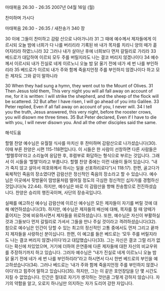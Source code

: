 마태복음 26:30 - 26:35 
2007년 04월 16일 (월)

찬미하며 가시다



마태복음 26:30 - 26:35 / 새찬송가 340 장


30 이에 그들이 찬미하고 감람 산으로 나아가니라 
31 그 때에 예수께서 제자들에게 이르시되 오늘 밤에 너희가 다 나를 버리리라 기록된 바 내가 목자를 치리니 양의 떼가 흩어지리라 하였느니라 32 그러나 내가 살아난 후에 너희보다 먼저 갈릴리로 가리라 33 베드로가 대답하여 이르되 모두 주를 버릴지라도 나는 결코 버리지 않겠나이다 34 예수께서 이르시되 내가 진실로 네게 이르노니 오늘 밤 닭 울기 전에 네가 세 번 나를 부인하리라 35 베드로가 이르되 내가 주와 함께 죽을지언정 주를 부인하지 않겠나이다 하고 모든 제자도 그와 같이 말하니라  

30 When they had sung a hymn, they went out to the Mount of Olives. 
31 Then Jesus told them, This very night you will all fall away on account of me, for it is written: I will strike the shepherd, and the sheep of the flock will be scattered. 32 But after I have risen, I will go ahead of you into Galilee. 33 Peter replied, Even if all fall away on account of you, I never will. 34 I tell you the truth, Jesus answered, this very night, before the rooster crows, you will disown me three times. 35 But Peter declared, Even if I have to die with you, I will never disown you. And all the other disciples said the same.

해석도움





할렐 찬양  예수님은 유월절 식사를 마치신 후 찬미하며 감람산으로 나가셨습니다(30). 이때 부른 찬양은 시편 115-118편입니다. 이 시들은 한 사람이 선창하면 다른 사람들은 ‘할렐루야’라고 소리높여 응답한 후, 후렴부로 화답하는 형식으로 부르는 것입니다. 그래서 이 시들을 ‘할렐’이라고 부릅니다. 할렐 찬양 중에는 이런 내용이 들어 있습니다. “내가 죽지 않고 살아서 여호와께서 하시는 일을 선포하리로다”(시 118:17). 한편, 골고다가 육체적인 죽음의 장소였다면 감람산은 정신적인 죽음의 장소라고 할 수 있습니다. 예수님은 이곳에서 핏방울이 땀방울처럼 떨어질 정도의 극심한 정신적인 십자가를 경험하신 것입니다(눅 22:44). 하지만, 예수님은 바로 이 감람산을 향해 찬송함으로 전진하셨습니다. 찬양은 승리의 행진곡이며, 사단의 장송곡입니다.   

실패를 예고하신 예수님  감람산에 이르신 예수님은 모든 제자들이 자기를 버릴 것에 대해 예언하셨습니다(31). 하지만, 예수님은 제자들의 배신에 대해, 목자를 칠 때 양떼가 흩어지는 것에 비유하시면서 제자들을 위로하셨습니다. 또한, 예수님은 자신이 부활하실 것과 그들보다 먼저 갈릴리로 가셔서 그들을 만나 주실 것이라고 격려하셨습니다(32). 참으로 예수님은 인간이 당할 수 있는 최고의 정신적인 고통 중에서도 먼저 그리고 끝까지 제자들을 사랑하신 분이십니다. 한편, 이 예고를 들은 베드로는 ‘모두 주를 버릴지라도 나는 결코 버리지 않겠나이다’라고 대답했습니다(33). 그는 자신은 결코 그럴 리가 없다는 확신에 차있었으며, 거기에 더하여 은연중에 다른 제자들에 대한 자신의 비교우위를 주장하기까지 하고 있습니다. 그러자 예수님은 “내가 진실로 네게 이르노니 오늘 밤 닭 울기 전에 네가 세 번 나를 부인하리라”라고 하시면서 다시 한번 베드로의 부인을 예고하셨습니다(34). 그러나 베드로는 ‘내가 주와 함께 죽을지언정 주를 부인하지 않겠나이다’라고 힘주어 말하고 있습니다(35). 하지만, 그는 이 같은 호언장담을 단 몇 시간도 지킬 수 없었습니다. 인간은 절대로 자기가 생각하는 것만큼 그렇게 강하지 않습니다. 자기의 약함을 알고, 오로지 하나님만 의지하는 자가 도리어 강한 자입니다.